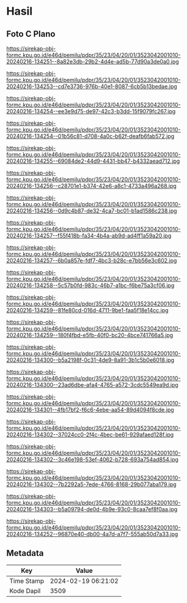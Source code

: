 # Hasil

## Foto C Plano

https://sirekap-obj-formc.kpu.go.id/e46d/pemilu/pdpr/35/23/04/20/01/3523042001010-20240216-134251--8a82e3db-29b2-4d4e-ad5b-77d90a3de0a0.jpg

https://sirekap-obj-formc.kpu.go.id/e46d/pemilu/pdpr/35/23/04/20/01/3523042001010-20240216-134253--cd7e3736-976b-40e1-8087-6cb5b13bedae.jpg

https://sirekap-obj-formc.kpu.go.id/e46d/pemilu/pdpr/35/23/04/20/01/3523042001010-20240216-134254--ee3e9d75-de97-42c3-b3dd-15f9079fc267.jpg

https://sirekap-obj-formc.kpu.go.id/e46d/pemilu/pdpr/35/23/04/20/01/3523042001010-20240216-134254--01b56c81-d708-4a0c-b62f-deafb6fab572.jpg

https://sirekap-obj-formc.kpu.go.id/e46d/pemilu/pdpr/35/23/04/20/01/3523042001010-20240216-134255--69084de2-44d9-4431-bb47-b4332aead712.jpg

https://sirekap-obj-formc.kpu.go.id/e46d/pemilu/pdpr/35/23/04/20/01/3523042001010-20240216-134256--c28701e1-b374-42e6-a8c1-4733a496a268.jpg

https://sirekap-obj-formc.kpu.go.id/e46d/pemilu/pdpr/35/23/04/20/01/3523042001010-20240216-134256--0d9c4b87-de32-4ca7-bc01-b1ad1586c238.jpg

https://sirekap-obj-formc.kpu.go.id/e46d/pemilu/pdpr/35/23/04/20/01/3523042001010-20240216-134257--f55f418b-fa34-4b4a-ab9d-ad4ff1a59a20.jpg

https://sirekap-obj-formc.kpu.go.id/e46d/pemilu/pdpr/35/23/04/20/01/3523042001010-20240216-134257--6b0a857e-fdf7-4bc3-b28c-e7bb56e3c602.jpg

https://sirekap-obj-formc.kpu.go.id/e46d/pemilu/pdpr/35/23/04/20/01/3523042001010-20240216-134258--5c57b0fd-983c-46b7-a1bc-f6be75a3cf06.jpg

https://sirekap-obj-formc.kpu.go.id/e46d/pemilu/pdpr/35/23/04/20/01/3523042001010-20240216-134259--81fe80cd-016d-4711-9be1-faa5f18e14cc.jpg

https://sirekap-obj-formc.kpu.go.id/e46d/pemilu/pdpr/35/23/04/20/01/3523042001010-20240216-134259--180f4fbd-e5fb-40f0-bc20-4bce741766a5.jpg

https://sirekap-obj-formc.kpu.go.id/e46d/pemilu/pdpr/35/23/04/20/01/3523042001010-20240216-134300--b5a2198f-0c31-4de9-8a91-3b1c5b0e6018.jpg

https://sirekap-obj-formc.kpu.go.id/e46d/pemilu/pdpr/35/23/04/20/01/3523042001010-20240216-134300--23ad6dbe-afa4-4765-a572-3cdc5549ea9d.jpg

https://sirekap-obj-formc.kpu.go.id/e46d/pemilu/pdpr/35/23/04/20/01/3523042001010-20240216-134301--4fb17bf2-f6c6-4ebe-aa54-89d4094f8cde.jpg

https://sirekap-obj-formc.kpu.go.id/e46d/pemilu/pdpr/35/23/04/20/01/3523042001010-20240216-134302--37024cc0-2f4c-4bec-be61-929afaed128f.jpg

https://sirekap-obj-formc.kpu.go.id/e46d/pemilu/pdpr/35/23/04/20/01/3523042001010-20240216-134302--3c46e198-53ef-4062-b728-693a754ad854.jpg

https://sirekap-obj-formc.kpu.go.id/e46d/pemilu/pdpr/35/23/04/20/01/3523042001010-20240216-134302--7b2292a5-7ede-4766-8168-29b077aba179.jpg

https://sirekap-obj-formc.kpu.go.id/e46d/pemilu/pdpr/35/23/04/20/01/3523042001010-20240216-134303--b5a09794-de0d-4b9e-93c0-8caa7ef8f0aa.jpg

https://sirekap-obj-formc.kpu.go.id/e46d/pemilu/pdpr/35/23/04/20/01/3523042001010-20240216-134252--96870e40-db00-4a7d-a7f7-555ab50d7a33.jpg


## Metadata

| Key        | Value               |
| ---------- | ------------------- |
| Time Stamp | 2024-02-19 06:21:02 |
| Kode Dapil | 3509                |



